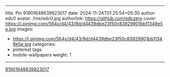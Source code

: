 
---
title: Pin 91901648639923017
date: 2024-11-24T01:25:54+05:30
author: edc0
avatar: /me/edc0.jpg
authorlink: https://github.com/edczero
cover: https://i.pinimg.com/564x/d4/43/9d/d4439dbe23f50c83929901bb11349e5e.jpg
images:
   - https://i.pinimg.com/564x/d4/43/9d/d4439dbe23f50c83929901bb11349e5e.jpg
categories:
  - pinterest
tags:
  - mobile-wallpapers
weight: 1
---

<!--more-->

[91901648639923017](https://in.pinterest.com/pin/91901648639923017/)

	